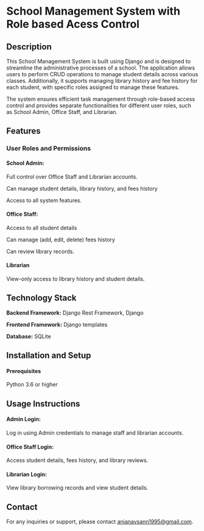 # School Management System with Role based Acess Control
## Description
This School Management System is built using Django and is designed to streamline the administrative processes of a school. The application allows users to perform CRUD operations to manage student details across various classes. Additionally, it supports managing library history and fee history for each student, with specific roles assigned to manage these features.

The system ensures efficient task management through role-based access control and provides separate functionalities for different user roles, such as School Admin, Office Staff, and Librarian.
## Features
### User Roles and Permissions
#### School Admin:
Full control over Office Staff and Librarian accounts.

Can manage student details, library history, and fees history

Access to all system features.
#### Office Staff:
Access to all student details

Can manage (add, edit, delete) fees history

Can review library records.
#### Librarian
View-only access to library history and student details.
## Technology Stack
**Backend Framework:** Django Rest Framework, Django

**Frontend Framework:** Django templates

**Database:** SQLite
## Installation and Setup
#### Prerequisites
Python 3.6 or higher
## Usage Instructions
#### Admin Login:
Log in using Admin credentials to manage staff and librarian accounts.
#### Office Staff Login:
Access student details, fees history, and library reviews.
#### Librarian Login:
View library borrowing records and view student details.
## Contact
For any inquiries or support, please contact anjanavsann1995@gmail.com.





